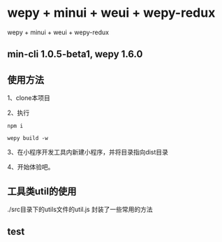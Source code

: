 # wepy + minui + weui + wepy-redux
wepy + minui + weui + wepy-redux

## min-cli 1.0.5-beta1, wepy 1.6.0

## 使用方法

1、clone本项目

2、执行

```
npm i 

wepy build -w
```

3、在小程序开发工具内新建小程序，并将目录指向dist目录

4、开始体验吧。

## 工具类util的使用

./src目录下的utils文件的util.js
封装了一些常用的方法

<!-- 
## 如何在已有的wepy项目中使用minui？

1、新建wepy项目（如果已有项目，则跳过）

2、新建配置文件：min.config.json
配置内容：
```
{
"compilers": {
    "babel": {
      "sourceMaps": "inline",
      "presets": [
        "env"
      ],
      "plugins": [
        "syntax-export-extensions",
        "transform-class-properties",
        "transform-decorators-legacy",
        "transform-export-extensions"
      ]
    }
  }
}
```

3、再通过 min install @minui/wxc-xxx 命令 安装需要的组件

```
$ min install @minui/wxc-loading
```

4、在页面使用，this.$wxpage.selectComponent方法调用（详见index.wpy 以及 ![minui框架主页](https://github.com/meili/minui)）

<img src="https://ws3.sinaimg.cn/large/006tKfTcgy1fm6xmveiqmj30k00zo76h.jpg" width="30%" height="30%"> -->

## test